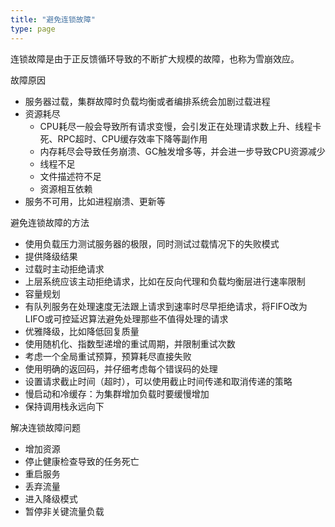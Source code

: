 ```yaml
---
title: "避免连锁故障"
type: page
---
```


连锁故障是由于正反馈循环导致的不断扩大规模的故障，也称为雪崩效应。

故障原因

* 服务器过载，集群故障时负载均衡或者编排系统会加剧过载进程
* 资源耗尽
  * CPU耗尽一般会导致所有请求变慢，会引发正在处理请求数上升、线程卡死、RPC超时、CPU缓存效率下降等副作用
  * 内存耗尽会导致任务崩溃、GC触发增多等，并会进一步导致CPU资源减少
  * 线程不足
  * 文件描述符不足
  * 资源相互依赖
* 服务不可用，比如进程崩溃、更新等

避免连锁故障的方法

* 使用负载压力测试服务器的极限，同时测试过载情况下的失败模式
* 提供降级结果
* 过载时主动拒绝请求
* 上层系统应该主动拒绝请求，比如在反向代理和负载均衡层进行速率限制
* 容量规划
* 有队列服务在处理速度无法跟上请求到速率时尽早拒绝请求，将FIFO改为LIFO或可控延迟算法避免处理那些不值得处理的请求
* 优雅降级，比如降低回复质量
* 使用随机化、指数型递增的重试周期，并限制重试次数
* 考虑一个全局重试预算，预算耗尽直接失败
* 使用明确的返回码，并仔细考虑每个错误码的处理
* 设置请求截止时间（超时），可以使用截止时间传递和取消传递的策略
* 慢启动和冷缓存：为集群增加负载时要缓慢增加
* 保持调用栈永远向下

解决连锁故障问题

* 增加资源
* 停止健康检查导致的任务死亡
* 重启服务
* 丢弃流量
* 进入降级模式
* 暂停非关键流量负载
